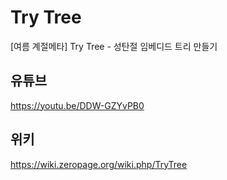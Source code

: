 # Try Tree
[여름 계절메타] Try Tree - 성탄절 임베디드 트리 만들기

## 유튜브
https://youtu.be/DDW-GZYvPB0

## 위키
https://wiki.zeropage.org/wiki.php/TryTree
